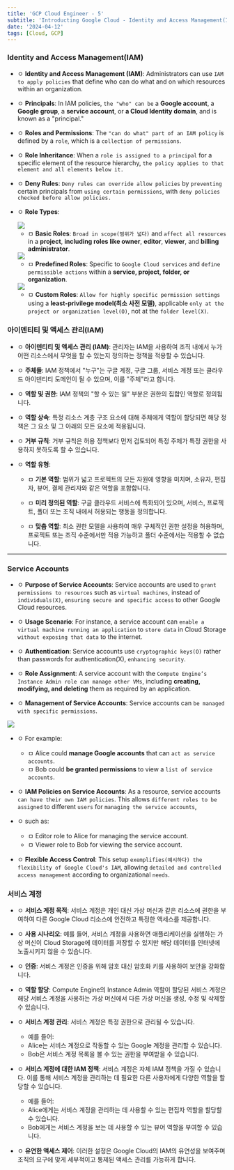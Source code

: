 ```yaml
---
title: 'GCP Cloud Engineer - 5'
subtitle: 'Introducting Google Cloud - Identity and Access Management(IAM) / Service Accounts'
date: '2024-04-12'
tags: [Cloud, GCP]
---
```


### Identity and Access Management(IAM)


- ㅇ **Identity and Access Management (IAM)**: Administrators can use `IAM to apply policies` that define who can do what and on which resources within an organization.

- ㅇ **Principals**: In IAM policies, `the "who" can be` a **Google account**, a **Google group**, a **service account**, or **a Cloud Identity domain**, and is known as a "principal."

- ㅇ **Roles and Permissions**: The `"can do what" part of an IAM policy` is defined by a `role`, which is a `collection of permissions`.

- ㅇ **Role Inheritance**: When a `role is assigned to a principal` for a specific element of the resource hierarchy, `the policy applies to that element and all elements below it.`

- ㅇ **Deny Rules**: `Deny rules can override allow policies` by `preventing` certain principals from `using certain permissions`, with `deny policies checked before allow policies.`

- ㅇ **Role Types**:

  <img class='blogImage' src='/blog/basic_iam_role.png'>

  - ㅁ **Basic Roles**: `Broad in scope(범위가 넓다)` and `affect all resources` in a **project**, **including roles like owner**, **editor**, **viewer**, and **billing administrator**.

  <img class='blogImage' src='/blog/predefined_role.png'>

  - ㅁ **Predefined Roles**: Specific to `Google Cloud services` and `define permissible actions` within a **service, project, folder, or organization**.

  <img class='blogImage' src='/blog/custom_role.png'>

  - ㅁ **Custom Roles**: `Allow for highly specific permission settings` using a **least-privilege model(최소 사전 모델)**, applicable `only at the project or organization level(O)`, not at the `folder level(X)`.

### 아이덴티티 및 액세스 관리(IAM)

- ㅇ **아이덴티티 및 액세스 관리 (IAM)**: 관리자는 IAM을 사용하여 조직 내에서 누가 어떤 리소스에서 무엇을 할 수 있는지 정의하는 정책을 적용할 수 있습니다.

- ㅇ **주체들**: IAM 정책에서 "누구"는 구글 계정, 구글 그룹, 서비스 계정 또는 클라우드 아이덴티티 도메인이 될 수 있으며, 이를 "주체"라고 합니다.

- ㅇ **역할 및 권한**: IAM 정책의 "할 수 있는 일" 부분은 권한의 집합인 역할로 정의됩니다.

- ㅇ **역할 상속**: 특정 리소스 계층 구조 요소에 대해 주체에게 역할이 할당되면 해당 정책은 그 요소 및 그 아래의 모든 요소에 적용됩니다.

- ㅇ **거부 규칙**: 거부 규칙은 허용 정책보다 먼저 검토되어 특정 주체가 특정 권한을 사용하지 못하도록 할 수 있습니다.

- ㅇ **역할 유형**:

  - ㅁ **기본 역할**: 범위가 넓고 프로젝트의 모든 자원에 영향을 미치며, 소유자, 편집자, 뷰어, 결제 관리자와 같은 역할을 포함합니다.

  - ㅁ **미리 정의된 역할**: 구글 클라우드 서비스에 특화되어 있으며, 서비스, 프로젝트, 폴더 또는 조직 내에서 허용되는 행동을 정의합니다.

  - ㅁ **맞춤 역할**: 최소 권한 모델을 사용하여 매우 구체적인 권한 설정을 허용하며, 프로젝트 또는 조직 수준에서만 적용 가능하고 폴더 수준에서는 적용할 수 없습니다.

--------


### Service Accounts


- ㅇ **Purpose of Service Accounts**: Service accounts are used to `grant permissions to resources` such as `virtual machines`, instead of `individuals(X)`, `ensuring secure and specific access` to other Google Cloud resources.

- ㅇ **Usage Scenario**: For instance, a service account can `enable a virtual machine running an application` to `store data` in Cloud Storage `without exposing that data` to the internet.

- ㅇ **Authentication**: Service accounts use `cryptographic keys(O)` rather than passwords for authentication(X), `enhancing security`.

- ㅇ **Role Assignment**: A service account with the `Compute Engine’s Instance Admin role can manage other VMs`, including **creating, modifying, and deleting** them as required by an application.

- ㅇ **Management of Service Accounts**: Service accounts can `be managed with specific permissions`. 

<img class='blogImage' src='/blog/service_account.png'>

- ㅇ For example:
  - ㅁ Alice could **manage Google accounts** that can `act as service accounts`.
  - ㅁ Bob could **be granted permissions** to view a `list of service accounts`.

- ㅇ **IAM Policies on Service Accounts**: As a resource, service accounts `can have their own IAM policies`. This allows `different roles to be assigned` to different `users` for `managing the service accounts`, 
- ㅇ such as:
  - ㅁ Editor role to Alice for managing the service account.
  - ㅁ Viewer role to Bob for viewing the service account.

- ㅇ **Flexible Access Control**: This setup `exemplifies(예시하다) the flexibility of Google Cloud's IAM`, allowing `detailed and controlled access management` according to organizational `needs`.

### 서비스 계정

- ㅇ **서비스 계정 목적**: 서비스 계정은 개인 대신 가상 머신과 같은 리소스에 권한을 부여하여 다른 Google Cloud 리소스에 안전하고 특정한 액세스를 제공합니다.

- ㅇ **사용 시나리오**: 예를 들어, 서비스 계정을 사용하면 애플리케이션을 실행하는 가상 머신이 Cloud Storage에 데이터를 저장할 수 있지만 해당 데이터를 인터넷에 노출시키지 않을 수 있습니다.

- ㅇ **인증**: 서비스 계정은 인증을 위해 암호 대신 암호화 키를 사용하여 보안을 강화합니다.

- ㅇ **역할 할당**: Compute Engine의 Instance Admin 역할이 할당된 서비스 계정은 해당 서비스 계정을 사용하는 가상 머신에서 다른 가상 머신을 생성, 수정 및 삭제할 수 있습니다.

- ㅇ **서비스 계정 관리**: 서비스 계정은 특정 권한으로 관리될 수 있습니다. 
  - 예를 들어:
  - Alice는 서비스 계정으로 작동할 수 있는 Google 계정을 관리할 수 있습니다.
  - Bob은 서비스 계정 목록을 볼 수 있는 권한을 부여받을 수 있습니다.

- ㅇ **서비스 계정에 대한 IAM 정책**: 서비스 계정은 자체 IAM 정책을 가질 수 있습니다. 이를 통해 서비스 계정을 관리하는 데 필요한 다른 사용자에게 다양한 역할을 할당할 수 있습니다. 
  - 예를 들어:
  - Alice에게는 서비스 계정을 관리하는 데 사용할 수 있는 편집자 역할을 할당할 수 있습니다.
  - Bob에게는 서비스 계정을 보는 데 사용할 수 있는 뷰어 역할을 부여할 수 있습니다.

- ㅇ **유연한 액세스 제어**: 이러한 설정은 Google Cloud의 IAM의 유연성을 보여주며 조직의 요구에 맞게 세부적이고 통제된 액세스 관리를 가능하게 합니다.
